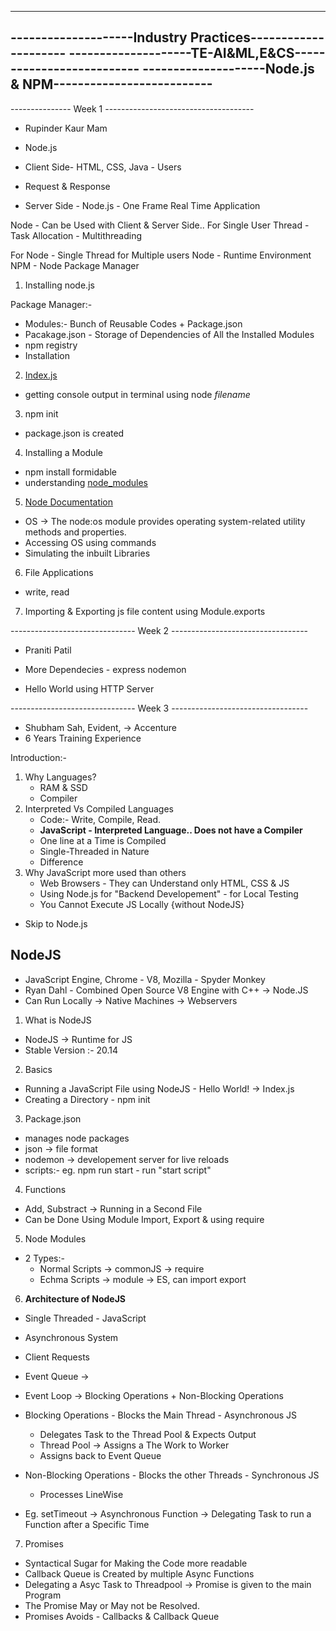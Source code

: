 -----------------------------------------------------------
--------------------Industry Practices---------------------
--------------------TE-AI&ML,E&CS--------------------------
--------------------Node.js & NPM--------------------------
-----------------------------------------------------------

--------------- Week 1 -------------------------------------
- Rupinder Kaur Mam

- Node.js
- Client Side- HTML, CSS, Java - Users
- Request & Response
- Server Side - Node.js - One Frame Real Time Application

Node - Can be Used with Client & Server Side..
For Single User
Thread - Task Allocation - Multithreading

For Node - Single Thread for Multiple users
Node - Runtime Environment 
NPM - Node Package Manager


1. Installing node.js

Package Manager:-
- Modules:- Bunch of Reusable Codes + Package.json
- Pacakage.json - Storage of Dependencies of All the Installed Modules
- npm registry
- Installation

2. [Index.js](./Index.js)
- getting console output in terminal using node _filename_

3. npm init
- package.json is created

4. Installing a Module
- npm install formidable
- understanding [node_modules](./node_modules)

5. [Node Documentation](https://nodejs.org/docs/latest/api/)
- OS -> The node:os module provides operating system-related utility methods and properties.
- Accessing OS using commands
- Simulating the inbuilt Libraries

6. File Applications
- write, read

7. Importing & Exporting js file content using Module.exports



------------------------------- Week 2 ----------------------------------

- Praniti Patil

- More Dependecies - express nodemon

- Hello World using HTTP Server


------------------------------- Week 3 ----------------------------------
- Shubham Sah, Evident, -> Accenture
- 6 Years Training Experience

Introduction:- 
1. Why Languages?
   - RAM & SSD
   - Compiler
2. Interpreted Vs Compiled Languages
   - Code:- Write, Compile, Read.
   - **JavaScript - Interpreted Language.. Does not have a Compiler**
   - One line at a Time is Compiled
   - Single-Threaded in Nature
   - Difference
3. Why JavaScript more used than others
   - Web Browsers - They can Understand only HTML, CSS & JS
   - Using Node.js for "Backend Developement" - for Local Testing
   - You Cannot Execute JS Locally {without NodeJS}

- Skip to Node.js

## NodeJS
- JavaScript Engine, Chrome - V8, Mozilla - Spyder Monkey
- Ryan Dahl - Combined Open Source V8 Engine with C++ -> Node.JS
- Can Run Locally -> Native Machines -> Webservers

1. What is NodeJS
- NodeJS -> Runtime for JS
- Stable Version :- 20.14

2. Basics
- Running a JavaScript File using NodeJS - Hello World! -> Index.js
- Creating a Directory - npm init

3. Package.json
- manages node packages
- json -> file format
- nodemon -> developement server for live reloads
- scripts:- eg. npm run start - run "start script"

4. Functions
- Add, Substract -> Running in a Second File
- Can be Done Using Module Import, Export & using require

5. Node Modules
- 2 Types:-
  - Normal Scripts -> commonJS -> require
  - Echma Scripts -> module -> ES, can import export 

6. **Architecture of NodeJS**
- Single Threaded - JavaScript
- Asynchronous System

- Client Requests
- Event Queue -> 
- Event Loop -> Blocking Operations + Non-Blocking Operations
- Blocking Operations - Blocks the Main Thread - Asynchronous JS
  - Delegates Task to the Thread Pool & Expects Output
  -  Thread Pool -> Assigns a The Work to Worker
  -  Assigns back to Event Queue
- Non-Blocking Operations - Blocks the other Threads - Synchronous JS
  - Processes LineWise

- Eg. setTimeout -> Asynchronous Function -> Delegating Task to run a Function after a Specific Time

7. Promises
- Syntactical Sugar for Making the Code more readable
- Callback Queue is Created by multiple Async Functions
- Delegating a Asyc Task to Threadpool -> Promise is given to the main Program
- The Promise May or May not be Resolved.
- Promises Avoids - Callbacks & Callback Queue

